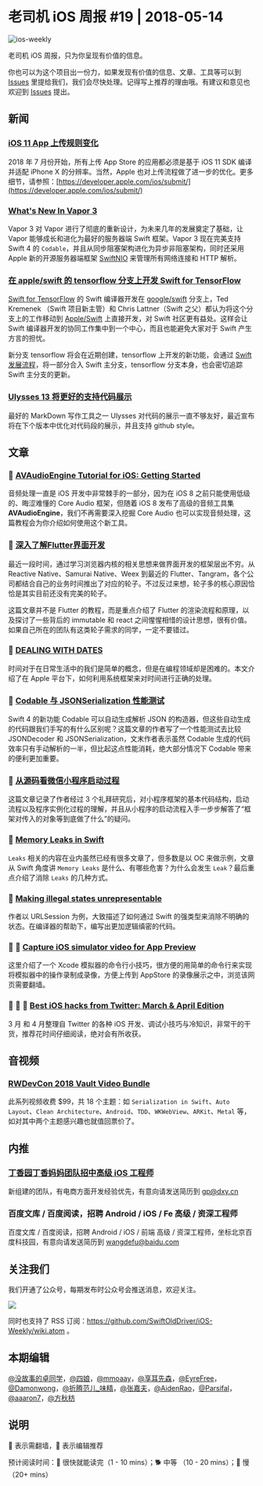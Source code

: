 # 老司机 iOS 周报 #19 | 2018-05-14

![ios-weekly](https://github.com/SwiftOldDriver/iOS-Weekly/blob/master/assets/ios-weekly.png)

老司机 iOS 周报，只为你呈现有价值的信息。

你也可以为这个项目出一份力，如果发现有价值的信息、文章、工具等可以到 [Issues](https://github.com/SwiftOldDriver/iOS-Weekly/issues) 里提给我们，我们会尽快处理。记得写上推荐的理由哦。有建议和意见也欢迎到 [Issues](https://github.com/SwiftOldDriver/iOS-Weekly/issues) 提出。

## 新闻

### [iOS 11 App 上传规则变化](https://developer.apple.com/news/?id=05072018a&utm_campaign=iOS%2BDev%2BWeekly&utm_medium=email&utm_source=iOS%2BDev%2BWeekly%2BIssue%2B351)

2018 年 7 月份开始，所有上传 App Store 的应用都必须是基于 iOS 11 SDK 编译并适配 iPhone X 的分辨率。当然，Apple 也对上传流程做了进一步的优化。更多细节，请参照：[https://developer.apple.com/ios/submit/](https://developer.apple.com/ios/submit/)

### [What's New In Vapor 3](https://geeks.brokenhands.io/blog/posts/whats-new-in-vapor-3)

Vapor 3 对 Vapor 进行了彻底的重新设计，为未来几年的发展奠定了基础，让 Vapor 能够成长和进化为最好的服务器端 Swift 框架。Vapor 3 现在完美支持 Swift 4 的 `Codable`，并且从同步阻塞架构进化为异步非阻塞架构，同时还采用 Apple 新的开源服务器端框架 [SwiftNIO](https://github.com/apple/swift-nio) 来管理所有网络连接和 HTTP 解析。

### [在 apple/swift 的 tensorflow 分支上开发 Swift for TensorFlow](https://forums.swift.org/t/swift-for-tensorflow-to-be-developed-on-tensorflow-branch-on-apple-swift-on-github/12595)

[Swift for TensorFlow](https://www.tensorflow.org/community/swift) 的 Swift 编译器开发在 [google/swift](https://github.com/google/swift) 分支上，Ted Kremenek （Swift 项目新主管）和 Chris Lattner（Swift 之父）都认为将这个分支上的工作移动到 [Apple/Swift](https://github.com/apple/swift) 上直接开发，对 Swift 社区更有益处。这样会让 Swift 编译器开发的协同工作集中到一个中心，而且也能避免大家对于 Swift 产生方言的担忧。

新分支 tensorflow 将会在近期创建，tensorflow 上开发的新功能，会通过 [Swift 发展流程](https://github.com/apple/swift-evolution)，将一部分合入 Swift 主分支，tensorflow 分支本身，也会密切追踪 Swift 主分支的更新。

### [Ulysses 13 将更好的支持代码展示](https://ulyssesapp.com/blog/2018/05/preview-code-blocks/)

最好的 MarkDown 写作工具之一 Ulysses 对代码的展示一直不够友好，最近宣布将在下个版本中优化对代码段的展示，并且支持 github style。

## 文章

### 🐢 [AVAudioEngine Tutorial for iOS: Getting Started](https://www.raywenderlich.com/185090/avaudioengine-tutorial-for-ios-getting-started)

音频处理一直是 iOS 开发中非常棘手的一部分，因为在 iOS 8 之前只能使用低级的、晦涩难懂的 Core Audio 框架，但随着 iOS 8 发布了高级的音频工具集 **AVAudioEngine**，我们不再需要深入挖掘 Core Audio 也可以实现音频处理，这篇教程会为你介绍如何使用这个新工具。

### 🐎 [深入了解Flutter界面开发](https://mp.weixin.qq.com/s/z2r2OmnY7r7dQrkO8ndkFQ)

最近一段时间，通过学习浏览器内核的相关思想来做界面开发的框架层出不穷。从 Reactive Native、Samurai Native、Weex 到最近的 Flutter、Tangram，各个公司都结合自己的业务时间推出了对应的轮子。不过反过来想，轮子多的核心原因恰恰是其实目前还没有完美的轮子。

这篇文章并不是 Flutter 的教程，而是重点介绍了 Flutter 的渲染流程和原理，以及探讨了一些背后的 immutable 和 react 之间惺惺相惜的设计思想，很有价值。如果自己所在的团队有这类轮子需求的同学，一定不要错过。

### 🐎 [DEALING WITH DATES](http://martiancraft.com/blog/2018/05/dealing-with-dates/)

时间对于在日常生活中的我们是简单的概念，但是在编程领域却是困难的。本文介绍了在 Apple 平台下，如何利用系统框架来对时间进行正确的处理。

### 🐎 [Codable 与 JSONSerialization 性能测试](https://flight.school/articles/benchmarking-codable/)

Swift 4 的新功能 Codable 可以自动生成解析 JSON 的构造器，但这些自动生成的代码跟我们手写的有什么区别呢？这篇文章的作者写了一个性能测试去比较 JSONDecoder 和 JSONSerialization，文末作者表示虽然 Codable 生成的代码效率只有手动解析的一半，但比起这点性能消耗，绝大部分情况下 Codable 带来的便利更加重要。

### 🐢 [从源码看微信小程序启动过程](https://tech.youzan.com/weapp-booting/)

这篇文章记录了作者经过 3 个礼拜研究后，对小程序框架的基本代码结构，启动流程以及程序实例化过程的理解，并且从小程序的启动流程入手一步步解答了“框架对传入的对象等到底做了什么”的疑问。

### 🌟 [Memory Leaks in Swift](https://medium.com/flawless-app-stories/memory-leaks-in-swift-bfd5f95f3a74)

`Leaks` 相关的内容在业内虽然已经有很多文章了，但多数是以 OC 来做示例，文章从 Swift 角度讲 `Memory Leaks` 是什么、有哪些危害？为什么会发生 `Leak`？最后重点介绍了消除 `Leaks` 的几种方式。

### 🐎 [Making illegal states unrepresentable](https://oleb.net/blog/2018/03/making-illegal-states-unrepresentable/)

作者以 URLSession 为例，大致描述了如何通过 Swift 的强类型来消除不明确的状态。在编译器的帮助下，编写出更加逻辑缜密的代码。

### 🚧 🐎 [Capture iOS simulator video for App Preview](http://www.avanderlee.com/workflow/capture-ios-simulator-video-app-preview/)

这里介绍了一个 Xcode 模拟器的命令行小技巧，很方便的用简单的命令行来实现将模拟器中的操作录制成录像，方便上传到 AppStore 的录像展示之中，浏览该网页需要翻墙。

### 🐢 🌟 🚧 [Best iOS hacks from Twitter: March & April Edition](https://medium.com/flawless-app-stories/best-ios-hacks-from-twitter-march-april-edition-8b538f553c83)

3 月 和 4 月整理自 Twitter 的各种 iOS 开发、调试小技巧与冷知识，非常干的干货，推荐花时间仔细阅读，绝对会有所收获。

## 音视频

### [RWDevCon 2018 Vault Video Bundle](https://store.raywenderlich.com/products/rwdevcon-2018-vault-video-bundle)

此系列视频收费 $99，共 18 个主题：如 `Serialization in Swift`、`Auto Layout`、`Clean Architecture`、`Android`、`TDD`、`WKWebView`、`ARKit`、`Metal` 等，如对其中两个主题感兴趣也就值回票价了。

## 内推

### [丁香园丁香妈妈团队招中高级 iOS 工程师](https://www.liepin.com/job/1913949377.shtml?imscid=R000000075&ckid=533d5430df9380a3&headckid=533d5430df9380a3&pageNo=0&pageIdx0&totalIdx=0&sup=1&d_pageSize=40&siTag=kW6OQA_mI-f6OR9izNLFIw%7EfA9rXquZc5IkJpXC-Ycixw&d_headId=9ed780f47f2296b01fd302251c1dcb7e&d_ckId=9ed780f47f2296b01fd302251c1dcb7e&d_sfrom=search_fp&d_curPage=0&d_posi=0)

新组建的团队，有电商方面开发经验优先，有意向请发送简历到 gp@dxy.cn

### 百度文库 / 百度阅读，招聘 Android / iOS / Fe 高级 / 资深工程师

百度文库 / 百度阅读，招聘 Android / iOS / 前端 高级 / 资深工程师，坐标北京百度科技园，有意向请发送简历到 wangdefu@baidu.com

## 关注我们

我们开通了公众号，每期发布时公众号会推送消息，欢迎关注。

![](https://github.com/SwiftOldDriver/iOS-Weekly/blob/master/assets/qrcode_for_wechat.jpg?raw=true)

同时也支持了 RSS 订阅：https://github.com/SwiftOldDriver/iOS-Weekly/wiki.atom 。

## 本期编辑

[@没故事的卓同学](https://weibo.com/1926303682/profile)，[@四娘](https://kemchenj.github.io)，[@mmoaay](https://weibo.com/u/1302422271)，[@享耳先森](https://github.com/iblacksun)，[@EyreFree](https://weibo.com/eyrefree777)，[@Damonwong](https://weibo.com/damonone)，[@折腾范儿_味精](http://weibo.com/agvicking)，[@张嘉夫](https://weibo.com/2949394297)，[@AidenRao](https://weibo.com/AidenRao)，[@Parsifal](https://weibo.com/parsifalchang)，[@aaaron7](https://weibo.com/aaaron7)，[@方秋枋](https://weibo.com/100mango)

## 说明

🚧 表示需翻墙，🌟 表示编辑推荐

预计阅读时间：🐎 很快就能读完（1 - 10 mins）；🐕 中等 （10 - 20 mins）；🐢 慢（20+ mins）


